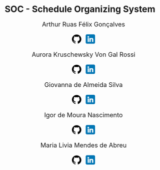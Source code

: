 # SOC - Schedule Organizing System


<div align='center'>
    <p style='font-size: 20px'> Arthur Ruas Félix Gonçalves</p> 
    <a href='https://github.com/Arthur-Ruas' style='text-decoration: none'>
        <img width="30" height="30" style='margin: 0px 5px' src='./mdAssets/github.png'>
    </a>
    <a href='' style='text-decoration: none'>
        <img width="30" height="30" style='margin: 0px 5px' src='./mdAssets/linkedin.png'>
    </a> 
</div>

<div align='center' style='margin: 20px'>
    <p style='font-size: 20px'>Aurora Kruschewsky Von Gal Rossi</p>
    <a href='https://github.com/AurorinhaBoreal' style='text-decoration: none'>
        <img width="30" height="30" style='margin: 0px 5px' src='./mdAssets/github.png'>
    </a> 
    <a href='https://www.linkedin.com/in/aurora-kruschewsky-250a51257/' style='text-decoration: none'>
        <img  width="30" height="30" style='margin: 0px 5px' src='./mdAssets/linkedin.png'>
    </a> 
</div>

<div align='center' style='margin: 20px'>
    <p style='font-size: 20px'>Giovanna de Almeida Silva</p>
    <a href='' style='text-decoration: none'>
        <img width="30" height="30" style='margin: 0px 5px' src='./mdAssets/github.png'>
    </a> 
    <a href='' style='text-decoration: none'>
        <img  width="30" height="30" style='margin: 0px 5px' src='./mdAssets/linkedin.png'>
    </a> 
</div>

<div align='center' style='margin: 20px'>
    <p style='font-size: 20px'>Igor de Moura Nascimento</p>
    <a href='' style='text-decoration: none'>
        <img width="30" height="30" style='margin: 0px 5px' src='./mdAssets/github.png'>
    </a> 
    <a href='' style='text-decoration: none'>
        <img  width="30" height="30" style='margin: 0px 5px' src='./mdAssets/linkedin.png'>
    </a> 
</div>

<div align='center' style='margin: 20px'>
    <p style='font-size: 20px'>Maria Livia Mendes de Abreu</p>
    <a href='' style='text-decoration: none'>
        <img width="30" height="30" style='margin: 0px 5px' src='./mdAssets/github.png'>
    </a> 
    <a href='https://www.linkedin.com/in/lívia-mendes-8ba652197/' style='text-decoration: none'>
        <img  width="30" height="30" style='margin: 0px 5px' src='./mdAssets/linkedin.png'>
    </a> 
</div>